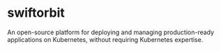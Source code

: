 # swiftorbit
An open-source platform for deploying and managing production-ready applications on Kubernetes, without requiring Kubernetes expertise.
